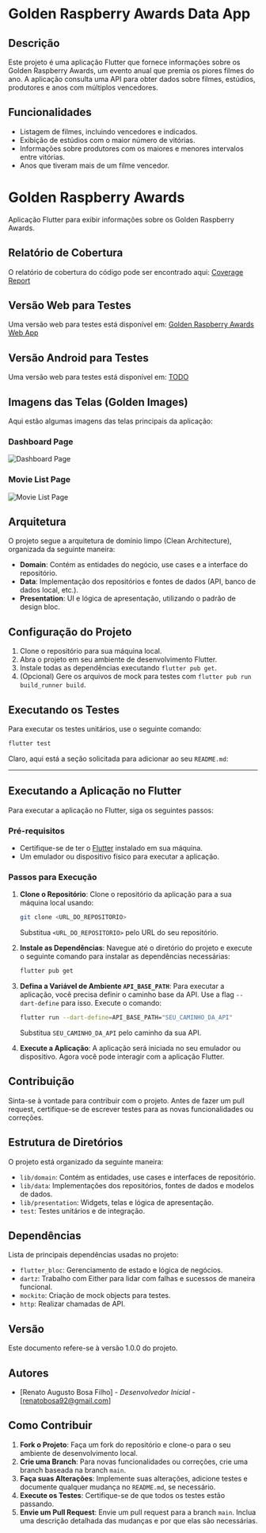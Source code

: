 # Golden Raspberry Awards Data App

## Descrição

Este projeto é uma aplicação Flutter que fornece informações sobre os Golden Raspberry Awards, um evento anual que premia os piores filmes do ano. A aplicação consulta uma API para obter dados sobre filmes, estúdios, produtores e anos com múltiplos vencedores.

## Funcionalidades

- Listagem de filmes, incluindo vencedores e indicados.
- Exibição de estúdios com o maior número de vitórias.
- Informações sobre produtores com os maiores e menores intervalos entre vitórias.
- Anos que tiveram mais de um filme vencedor.

# Golden Raspberry Awards

Aplicação Flutter para exibir informações sobre os Golden Raspberry Awards.

## Relatório de Cobertura

O relatório de cobertura do código pode ser encontrado aqui: [Coverage Report](https://golden-raspberry-awards.web.app/coverage/)

## Versão Web para Testes

Uma versão web para testes está disponível em: [Golden Raspberry Awards Web App](https://golden-raspberry-awards.web.app/)

## Versão Android para Testes

Uma versão web para testes está disponível em: [TODO](https://golden-raspberry-awards.web.app/)

## Imagens das Telas (Golden Images)

Aqui estão algumas imagens das telas principais da aplicação:

### Dashboard Page

![Dashboard Page](https://golden-raspberry-awards.web.app/goldens/dashboard_page_default.png)

### Movie List Page

![Movie List Page](https://golden-raspberry-awards.web.app/goldens/movie_list_page.png)

## Arquitetura

O projeto segue a arquitetura de domínio limpo (Clean Architecture), organizada da seguinte maneira:

- **Domain**: Contém as entidades do negócio, use cases e a interface do repositório.
- **Data**: Implementação dos repositórios e fontes de dados (API, banco de dados local, etc.).
- **Presentation**: UI e lógica de apresentação, utilizando o padrão de design bloc.

## Configuração do Projeto

1. Clone o repositório para sua máquina local.
2. Abra o projeto em seu ambiente de desenvolvimento Flutter.
3. Instale todas as dependências executando `flutter pub get`.
4. (Opcional) Gere os arquivos de mock para testes com `flutter pub run build_runner build`.

## Executando os Testes

Para executar os testes unitários, use o seguinte comando:

```bash
flutter test
```

Claro, aqui está a seção solicitada para adicionar ao seu `README.md`:

---

## Executando a Aplicação no Flutter

Para executar a aplicação no Flutter, siga os seguintes passos:

### Pré-requisitos
- Certifique-se de ter o [Flutter](https://flutter.dev/) instalado em sua máquina.
- Um emulador ou dispositivo físico para executar a aplicação.

### Passos para Execução

1. **Clone o Repositório**:
   Clone o repositório da aplicação para a sua máquina local usando:
   ```bash
   git clone <URL_DO_REPOSITORIO>
   ```
   Substitua `<URL_DO_REPOSITORIO>` pelo URL do seu repositório.

2. **Instale as Dependências**:
   Navegue até o diretório do projeto e execute o seguinte comando para instalar as dependências necessárias:
   ```bash
   flutter pub get
   ```

3. **Defina a Variável de Ambiente `API_BASE_PATH`**:
   Para executar a aplicação, você precisa definir o caminho base da API. Use a flag `--dart-define` para isso. Execute o comando:
   ```bash
   flutter run --dart-define=API_BASE_PATH="SEU_CAMINHO_DA_API"
   ```
   Substitua `SEU_CAMINHO_DA_API` pelo caminho da sua API.

4. **Execute a Aplicação**:
   A aplicação será iniciada no seu emulador ou dispositivo. Agora você pode interagir com a aplicação Flutter.

## Contribuição

Sinta-se à vontade para contribuir com o projeto. Antes de fazer um pull request, certifique-se de escrever testes para as novas funcionalidades ou correções.

## Estrutura de Diretórios

O projeto está organizado da seguinte maneira:

- `lib/domain`: Contém as entidades, use cases e interfaces de repositório.
- `lib/data`: Implementações dos repositórios, fontes de dados e modelos de dados.
- `lib/presentation`: Widgets, telas e lógica de apresentação.
- `test`: Testes unitários e de integração.

## Dependências

Lista de principais dependências usadas no projeto:

- `flutter_bloc`: Gerenciamento de estado e lógica de negócios.
- `dartz`: Trabalho com Either para lidar com falhas e sucessos de maneira funcional.
- `mockito`: Criação de mock objects para testes.
- `http`: Realizar chamadas de API.

## Versão

Este documento refere-se à versão 1.0.0 do projeto.

## Autores

- [Renato Augusto Bosa Filho] - *Desenvolvedor Inicial* - [renatobosa92@gmail.com]

## Como Contribuir

1. **Fork o Projeto**: Faça um fork do repositório e clone-o para o seu ambiente de desenvolvimento local.
2. **Crie uma Branch**: Para novas funcionalidades ou correções, crie uma branch baseada na branch `main`.
3. **Faça suas Alterações**: Implemente suas alterações, adicione testes e documente qualquer mudança no `README.md`, se necessário.
4. **Execute os Testes**: Certifique-se de que todos os testes estão passando.
5. **Envie um Pull Request**: Envie um pull request para a branch `main`. Inclua uma descrição detalhada das mudanças e por que elas são necessárias.
